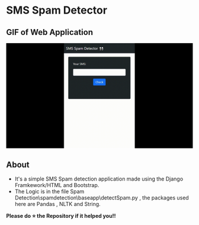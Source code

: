 # SMS Spam Detector

## GIF of Web Application
![alt text](https://github.com/AKXAT/SMS-Spam-Detection/blob/main/GIF/gif.gif)


## About

- It's a simple SMS Spam detection application made using the Django Framkework/HTML and Bootstrap. 
- The Logic is in the file Spam Detection\spamdetection\baseapp\detectSpam.py , the packages used here are Pandas , NLTK and String. 

<b>Please do ⭐ the Repository if it helped you!! </b>
